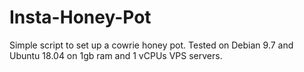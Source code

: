 # Insta-Honey-Pot
Simple script to set up a cowrie honey pot. Tested on Debian 9.7 and Ubuntu 18.04 on 1gb ram and 1 vCPUs VPS servers.
